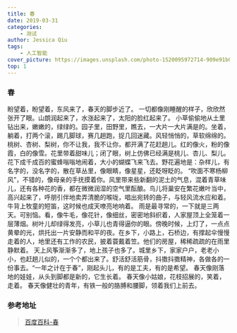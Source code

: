 ```yaml
---
title: 春
date: 2019-03-31
categories:
    - 测试
author: Jessica Qiu
tags:
    - 人工智能
cover_picture: https://images.unsplash.com/photo-1520095972714-909e91b038e5?ixlib=rb-0.3.5&ixid=eyJhcHBfaWQiOjEyMDd9&s=1110ecf3ce9e4184d4676c54dec0032d&auto=format&fit=crop&w=500&q=60
top: 1
---
```

 
<!--
    self_category: 开源
    self_tags: 博客，docker
    osChina_sys_category: 其他类型
    csdn_article_category: 原创
    csdn_blog_category: 编程语言
-->
 
### 春
 盼望着，盼望着，东风来了，春天的脚步近了。
一切都像刚睡醒的样子，欣欣然张开了眼。山朗润起来了，水涨起来了，太阳的脸红起来了。
小草偷偷地从土里钻出来，嫩嫩的，绿绿的。园子里，田野里，瞧去，一大片一大片满是的。坐着，躺着，打两个滚，踢几脚球，赛几趟跑，捉几回迷藏。风轻悄悄的，草软绵绵的。
桃树、杏树、梨树，你不让我，我不让你，都开满了花赶趟儿。红的像火，粉的像霞，白的像雪。花里带着甜味儿；闭了眼，树上仿佛已经满是桃儿、杏儿、梨儿。花下成千成百的蜜蜂嗡嗡地闹着，大小的蝴蝶飞来飞去。野花遍地是：杂样儿，有名字的，没名字的，散在草丛里，像眼睛，像星星，还眨呀眨的。
“吹面不寒杨柳风”，不错的，像母亲的手抚摸着你。风里带来些新翻的泥土的气息，混着青草味儿，还有各种花的香，都在微微润湿的空气里酝酿。鸟儿将巢安在繁花嫩叶当中，高兴起来了，呼朋引伴地卖弄清脆的喉咙，唱出宛转的曲子，与轻风流水应和着。牛背上牧童的短笛，这时候也成天嘹亮地响着。
雨是最寻常的，一下就是三两天。可别恼。看，像牛毛，像花针，像细丝，密密地斜织着，人家屋顶上全笼着一层薄烟。树叶儿却绿得发亮，小草儿也青得逼你的眼。傍晚时候，上灯了，一点点黄晕的光，烘托出一片安静而和平的夜。在乡下，小路上，石桥边，有撑起伞慢慢走着的人，地里还有工作的农民，披着蓑戴着笠。他们的房屋，稀稀疏疏的在雨里静默着。
天上风筝渐渐多了，地上孩子也多了。城里乡下，家家户户，老老小小，也赶趟儿似的，一个个都出来了。舒活舒活筋骨，抖擞抖擞精神，各做各的一份事去。“一年之计在于春”，刚起头儿，有的是工夫，有的是希望。
春天像刚落地的娃娃，从头到脚都是新的，它生长着。
春天像小姑娘，花枝招展的，笑着，走着。
春天像健壮的青年，有铁一般的胳膊和腰脚，领着我们上前去。

 
### 参考地址
 
> [百度百科-春](https://baike.baidu.com/item/%E6%98%A5/6983693?fr=aladdin)